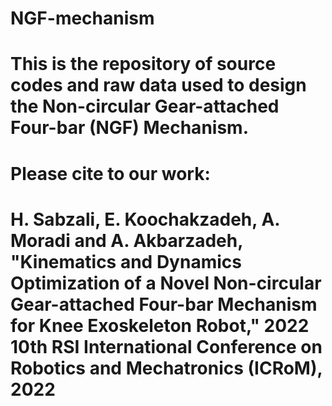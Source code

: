 # NGF-mechanism
# This is the repository of source codes and raw data used to design the Non-circular Gear-attached Four-bar (NGF) Mechanism.
# Please cite to our work:
# H. Sabzali, E. Koochakzadeh, A. Moradi and A. Akbarzadeh, "Kinematics and Dynamics Optimization of a Novel Non-circular Gear-attached Four-bar Mechanism for Knee Exoskeleton Robot," 2022 10th RSI International Conference on Robotics and Mechatronics (ICRoM), 2022
